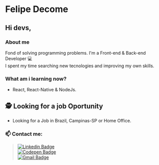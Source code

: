 # Felipe Decome

## Hi devs, 

### About me
Fond of solving programming problems.
I'm a Front-end & Back-end Developer :computer:
<br /> I spent my time searching new tecnologies and improving my own skills.

### What am i learning now?
- React, React-Native & NodeJs.

## 🕵 Looking for a job Oportunity
 - Looking for a Job in Brazil, Campinas-SP or Home Office.
 
 ### 📫 Contact me:
 > [![Linkedin Badge](https://img.shields.io/badge/-FelipeDecome-blue?style=for-the-badge&logo=Linkedin&logoColor=white&link=https://www.linkedin.com/in/felipedecome)](https://www.linkedin.com/in/felipedecome) <br/>
 > [![Codepen Badge](https://img.shields.io/badge/FelipeDecome-2c303a?style=for-the-badge&logo=Codepen&logoColor=white)](https://codepen.io/felipedecome) <br/>
 > [![Gmail Badge](https://img.shields.io/badge/-decome.felipe@gmail.com-c14438?style=for-the-badge&logo=Gmail&logoColor=white&link=mailto:decome.felipe@gmail.com)](mailto:decome.felipe@gmail.com)
 
